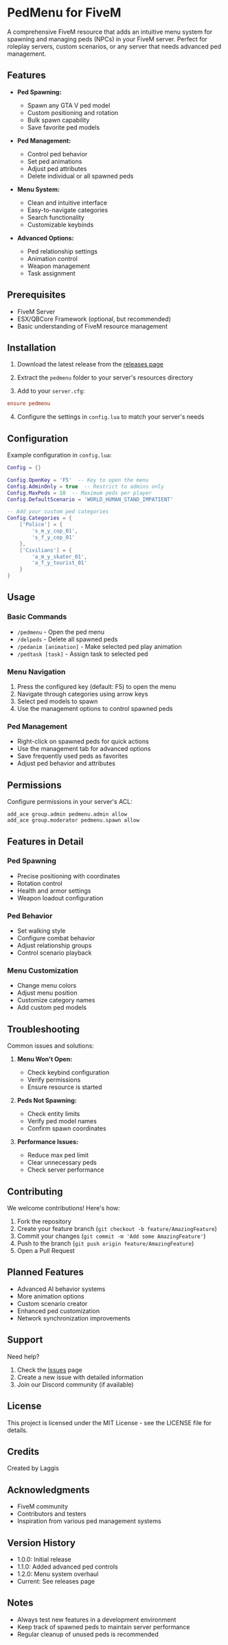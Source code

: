 # PedMenu for FiveM

A comprehensive FiveM resource that adds an intuitive menu system for spawning and managing peds (NPCs) in your FiveM server. Perfect for roleplay servers, custom scenarios, or any server that needs advanced ped management.

## Features

- **Ped Spawning:**
  - Spawn any GTA V ped model
  - Custom positioning and rotation
  - Bulk spawn capability
  - Save favorite ped models

- **Ped Management:**
  - Control ped behavior
  - Set ped animations
  - Adjust ped attributes
  - Delete individual or all spawned peds

- **Menu System:**
  - Clean and intuitive interface
  - Easy-to-navigate categories
  - Search functionality
  - Customizable keybinds

- **Advanced Options:**
  - Ped relationship settings
  - Animation control
  - Weapon management
  - Task assignment

## Prerequisites

- FiveM Server
- ESX/QBCore Framework (optional, but recommended)
- Basic understanding of FiveM resource management

## Installation

1. Download the latest release from the [releases page](https://github.com/laggis/Pedmenu/releases)

2. Extract the `pedmenu` folder to your server's resources directory

3. Add to your `server.cfg`:
```cfg
ensure pedmenu
```

4. Configure the settings in `config.lua` to match your server's needs

## Configuration

Example configuration in `config.lua`:
```lua
Config = {}

Config.OpenKey = 'F5'  -- Key to open the menu
Config.AdminOnly = true  -- Restrict to admins only
Config.MaxPeds = 10  -- Maximum peds per player
Config.DefaultScenario = 'WORLD_HUMAN_STAND_IMPATIENT'

-- Add your custom ped categories
Config.Categories = {
    ['Police'] = {
        's_m_y_cop_01',
        's_f_y_cop_01'
    },
    ['Civilians'] = {
        'a_m_y_skater_01',
        'a_f_y_tourist_01'
    }
}
```

## Usage

### Basic Commands
- `/pedmenu` - Open the ped menu
- `/delpeds` - Delete all spawned peds
- `/pedanim [animation]` - Make selected ped play animation
- `/pedtask [task]` - Assign task to selected ped

### Menu Navigation
1. Press the configured key (default: F5) to open the menu
2. Navigate through categories using arrow keys
3. Select ped models to spawn
4. Use the management options to control spawned peds

### Ped Management
- Right-click on spawned peds for quick actions
- Use the management tab for advanced options
- Save frequently used peds as favorites
- Adjust ped behavior and attributes

## Permissions

Configure permissions in your server's ACL:
```
add_ace group.admin pedmenu.admin allow
add_ace group.moderator pedmenu.spawn allow
```

## Features in Detail

### Ped Spawning
- Precise positioning with coordinates
- Rotation control
- Health and armor settings
- Weapon loadout configuration

### Ped Behavior
- Set walking style
- Configure combat behavior
- Adjust relationship groups
- Control scenario playback

### Menu Customization
- Change menu colors
- Adjust menu position
- Customize category names
- Add custom ped models

## Troubleshooting

Common issues and solutions:

1. **Menu Won't Open:**
   - Check keybind configuration
   - Verify permissions
   - Ensure resource is started

2. **Peds Not Spawning:**
   - Check entity limits
   - Verify ped model names
   - Confirm spawn coordinates

3. **Performance Issues:**
   - Reduce max ped limit
   - Clear unnecessary peds
   - Check server performance

## Contributing

We welcome contributions! Here's how:

1. Fork the repository
2. Create your feature branch (`git checkout -b feature/AmazingFeature`)
3. Commit your changes (`git commit -m 'Add some AmazingFeature'`)
4. Push to the branch (`git push origin feature/AmazingFeature`)
5. Open a Pull Request

## Planned Features

- Advanced AI behavior systems
- More animation options
- Custom scenario creator
- Enhanced ped customization
- Network synchronization improvements

## Support

Need help?
1. Check the [Issues](https://github.com/laggis/Pedmenu/issues) page
2. Create a new issue with detailed information
3. Join our Discord community (if available)

## License

This project is licensed under the MIT License - see the LICENSE file for details.

## Credits

Created by Laggis

## Acknowledgments

- FiveM community
- Contributors and testers
- Inspiration from various ped management systems

## Version History

- 1.0.0: Initial release
- 1.1.0: Added advanced ped controls
- 1.2.0: Menu system overhaul
- Current: See releases page

## Notes

- Always test new features in a development environment
- Keep track of spawned peds to maintain server performance
- Regular cleanup of unused peds is recommended
